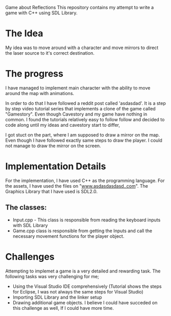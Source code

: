 Game about Reflections
This repository contains my attempt to write a game with C++ using SDL Library. 

# The Idea

My idea was to move around with a character and move mirrors to direct the laser source to it's correct destination. 

# The progress

I have managed to implement main character with the ability to move around the map with animations. 

In order to do that I have followed a reddit post called 'asdasdad'. It is a step by step video tutorial series that implements a clone of the game called "Gamestory". Even though Cavestory and my game have nothing in common. I found the tutorials relatively easy to follow follow and decided to code along until my ideas and cavestory start to differ, 

I got stuct on the part, where I am supposed to draw a mirror on the map. Even though I have followed exactly same steps to draw the player. I could not manage to draw the mirror on the screen. 

# Implementation Details 

For the implementation, I have used C++ as the programming language. For the assets, I have used the files on  "www.asdasdasdasd..com". The Graphics Library that I have used is SDL2.0.

## The classes:
* Input.cpp - This class is responsible from reading the keyboard inputs with SDL Library
* Game.cpp class is responsible from getting the Inputs and call the necessary movement functions for the player object.

# Challenges
Attempting to implemet a game is a very detailed and rewarding task. The following tasks was very challenging for me;
* Using the Visual Studio IDE comprehensively (Tutorial shows the steps for Eclipse, I was not always the same steps for Visual Studio)
* Importing SDL Library and the linker setup
*  Drawing additional game objects. I believe I could have succeded on this challenge as well, If I could have more time. 

